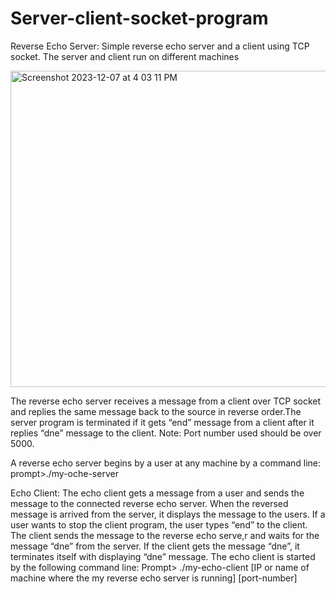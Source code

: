 # Server-client-socket-program

Reverse Echo Server:
Simple reverse echo server and a client using TCP socket. The server and client run on different machines

<img width="506" alt="Screenshot 2023-12-07 at 4 03 11 PM" src="https://github.com/vincentkipchoge/Server-client-socket-program/assets/100973751/03247812-03a1-4bc7-a312-9c2ce0cc3479">

The reverse echo server receives a message from a client over TCP socket and replies the same message back to the source in reverse order.The server program is terminated if it gets “end” message from a client after it replies “dne” message to the client. Note: Port number used should be over 5000.

A reverse echo server begins by a user at any machine by a command line:
prompt>./my-oche-server



Echo Client:
The echo client gets a message from a user and sends the message to the connected reverse echo server. When the reversed message is arrived from the server, it displays the message to the users.
If a user wants to stop the client program, the user types “end” to the client. The client sends the message to the reverse echo serve,r and waits for the message “dne” from the server. If the client gets the message “dne”, it terminates itself with displaying “dne” message.
The echo client is started by the following command line:
Prompt> ./my-echo-client [IP or name of machine where the my reverse echo server is running] [port-number]
